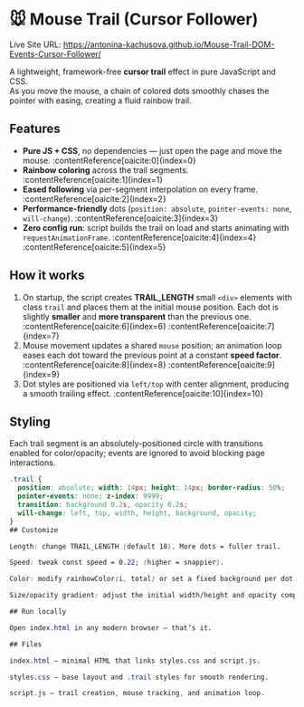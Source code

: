 # 🐭 Mouse Trail (Cursor Follower)
Live Site URL: https://antonina-kachusova.github.io/Mouse-Trail-DOM-Events-Cursor-Follower/

A lightweight, framework-free **cursor trail** effect in pure JavaScript and CSS.  
As you move the mouse, a chain of colored dots smoothly chases the pointer with easing, creating a fluid rainbow trail.

## Features
- **Pure JS + CSS**, no dependencies — just open the page and move the mouse. :contentReference[oaicite:0]{index=0}
- **Rainbow coloring** across the trail segments. :contentReference[oaicite:1]{index=1}
- **Eased following** via per-segment interpolation on every frame. :contentReference[oaicite:2]{index=2}
- **Performance-friendly** dots (`position: absolute`, `pointer-events: none`, `will-change`). :contentReference[oaicite:3]{index=3}
- **Zero config run**: script builds the trail on load and starts animating with `requestAnimationFrame`. :contentReference[oaicite:4]{index=4} :contentReference[oaicite:5]{index=5}

## How it works
1. On startup, the script creates **TRAIL_LENGTH** small `<div>` elements with class `trail` and places them at the initial mouse position. Each dot is slightly **smaller** and **more transparent** than the previous one. :contentReference[oaicite:6]{index=6} :contentReference[oaicite:7]{index=7}  
2. Mouse movement updates a shared `mouse` position; an animation loop eases each dot toward the previous point at a constant **speed factor**. :contentReference[oaicite:8]{index=8} :contentReference[oaicite:9]{index=9}  
3. Dot styles are positioned via `left/top` with center alignment, producing a smooth trailing effect. :contentReference[oaicite:10]{index=10}

## Styling
Each trail segment is an absolutely-positioned circle with transitions enabled for color/opacity; events are ignored to avoid blocking page interactions.
```css
.trail {
  position: absolute; width: 14px; height: 14px; border-radius: 50%;
  pointer-events: none; z-index: 9999;
  transition: background 0.2s, opacity 0.2s;
  will-change: left, top, width, height, background, opacity;
}
## Customize

Length: change TRAIL_LENGTH (default 18). More dots = fuller trail.

Speed: tweak const speed = 0.22; (higher = snappier).

Color: modify rainbowColor(i, total) or set a fixed background per dot.

Size/opacity gradient: adjust the initial width/height and opacity computed in the creation loop.

## Run locally

Open index.html in any modern browser — that’s it.

## Files

index.html — minimal HTML that links styles.css and script.js.

styles.css — base layout and .trail styles for smooth rendering.

script.js — trail creation, mouse tracking, and animation loop.

